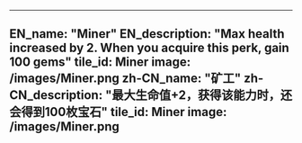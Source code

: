 ---

EN_name: "Miner"
EN_description: "Max health increased by 2.  When you acquire this perk, gain 100 gems"
tile_id: Miner
image: /images/Miner.png
zh-CN_name: "矿工"
zh-CN_description: "最大生命值+2，获得该能力时，还会得到100枚宝石"
tile_id: Miner
image: /images/Miner.png
---